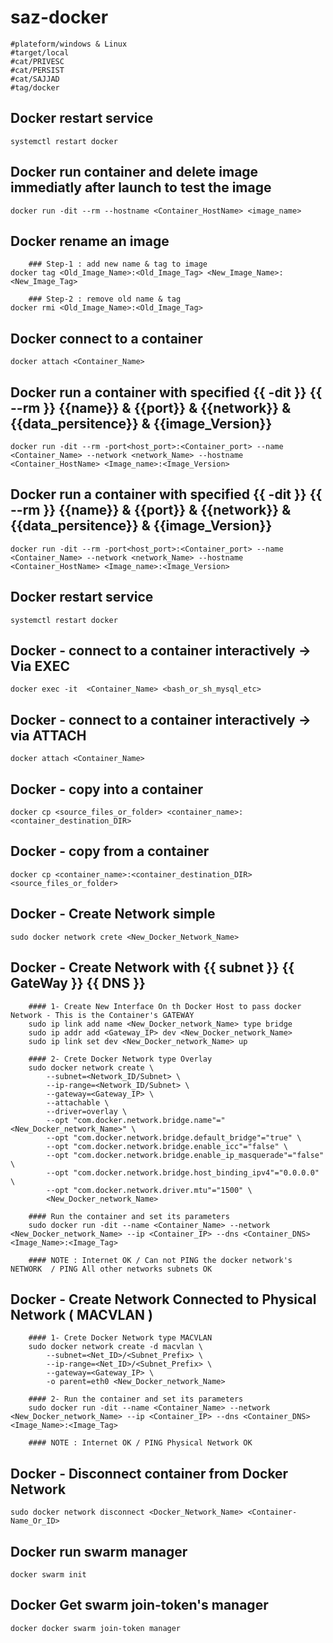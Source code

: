 # saz-docker
```
#plateform/windows & Linux
#target/local
#cat/PRIVESC
#cat/PERSIST
#cat/SAJJAD
#tag/docker
```

## Docker restart service
```
systemctl restart docker
```


## Docker run container  and delete image immediatly after launch to test the image
```
docker run -dit --rm --hostname <Container_HostName> <image_name>
```


## Docker rename an image 
```
    ### Step-1 : add new name & tag to image
docker tag <Old_Image_Name>:<Old_Image_Tag> <New_Image_Name>:<New_Image_Tag>

    ### Step-2 : remove old name & tag
docker rmi <Old_Image_Name>:<Old_Image_Tag>
```


## Docker connect to a container
```
docker attach <Container_Name>
```


## Docker run a container with specified {{ -dit }} {{ --rm }} {{name}} & {{port}} & {{network}} & {{data_persitence}} & {{image_Version}}
```
docker run -dit --rm -port<host_port>:<Container_port> --name <Container_Name> --network <network_Name> --hostname <Container_HostName> <Image_name>:<Image_Version>
```


## Docker run a container with specified {{ -dit }} {{ --rm }} {{name}} & {{port}} & {{network}} & {{data_persitence}} & {{image_Version}}
```
docker run -dit --rm -port<host_port>:<Container_port> --name <Container_Name> --network <network_Name> --hostname <Container_HostName> <Image_name>:<Image_Version>
```


## Docker restart service
```
systemctl restart docker
```


## Docker - connect to a container  interactively -> Via EXEC  
```
docker exec -it  <Container_Name> <bash_or_sh_mysql_etc>
```


## Docker - connect to a container  interactively -> via ATTACH
```
docker attach <Container_Name>
```


## Docker - copy into a container
```
docker cp <source_files_or_folder> <container_name>:<container_destination_DIR>
```


## Docker - copy from a container
```
docker cp <container_name>:<container_destination_DIR> <source_files_or_folder>
```


## Docker - Create Network simple
```
sudo docker network crete <New_Docker_Network_Name>
```


## Docker - Create Network with {{ subnet }} {{ GateWay }} {{ DNS }}
```
    #### 1- Create New Interface On th Docker Host to pass docker Network - This is the Container's GATEWAY 
    sudo ip link add name <New_Docker_network_Name> type bridge
    sudo ip addr add <Gateway_IP> dev <New_Docker_network_Name>
    sudo ip link set dev <New_Docker_network_Name> up

    #### 2- Crete Docker Network type Overlay
    sudo docker network create \
        --subnet=<Network_ID/Subnet> \
        --ip-range=<Network_ID/Subnet> \
        --gateway=<Gateway_IP> \
        --attachable \
        --driver=overlay \
        --opt "com.docker.network.bridge.name"="<New_Docker_network_Name>" \
        --opt "com.docker.network.bridge.default_bridge"="true" \
        --opt "com.docker.network.bridge.enable_icc"="false" \
        --opt "com.docker.network.bridge.enable_ip_masquerade"="false" \
        --opt "com.docker.network.bridge.host_binding_ipv4"="0.0.0.0" \
        --opt "com.docker.network.driver.mtu"="1500" \
        <New_Docker_network_Name>
    
    #### Run the container and set its parameters
    sudo docker run -dit --name <Container_Name> --network <New_Docker_network_Name> --ip <Container_IP> --dns <Container_DNS> <Image_Name>:<Image_Tag>

    #### NOTE : Internet OK / Can not PING the docker network's NETWORK  / PING All other networks subnets OK 
```


## Docker - Create Network Connected to Physical Network ( MACVLAN )
```
    #### 1- Crete Docker Network type MACVLAN
    sudo docker network create -d macvlan \
        --subnet=<Net_ID>/<Subnet_Prefix> \
        --ip-range=<Net_ID>/<Subnet_Prefix> \
        --gateway=<Gateway_IP> \
        -o parent=eth0 <New_Docker_network_Name>
    
    #### 2- Run the container and set its parameters
    sudo docker run -dit --name <Container_Name> --network <New_Docker_network_Name> --ip <Container_IP> --dns <Container_DNS> <Image_Name>:<Image_Tag>

    #### NOTE : Internet OK / PING Physical Network OK 
```


## Docker - Disconnect container from Docker Network 
```
sudo docker network disconnect <Docker_Network_Name> <Container-Name_Or_ID>
```


## Docker run swarm manager
```
docker swarm init
```


## Docker Get swarm join-token's manager
```
docker docker swarm join-token manager
```

